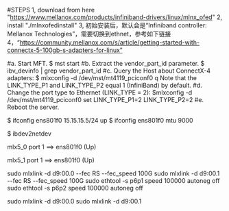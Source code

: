 
#STEPS
1, download from here "https://www.mellanox.com/products/infiniband-drivers/linux/mlnx_ofed"
2, install "./mlnxofedinstall"
3, 初始安装后，默认会是“Infiniband controller: Mellanox Technologies”，需要切换到ethnet，参考如下链接
4，“https://community.mellanox.com/s/article/getting-started-with-connectx-5-100gb-s-adapters-for-linux”


#a. Start MFT.
$ mst start
#b. Extract the vendor_part_id parameter.
$ ibv_devinfo | grep vendor_part_id
#c. Query the Host about ConnectX-4 adapters:
$ mlxconfig -d /dev/mst/mt4119_pciconf0 q
Note that the LINK_TYPE_P1 and LINK_TYPE_P2 equal 1 (InfiniBand) by default.
#d. Change the port type to Ethernet (LINK_TYPE = 2):
$mlxconfig -d /dev/mst/mt4119_pciconf0 set LINK_TYPE_P1=2 LINK_TYPE_P2=2
#e. Reboot the server.


$ ifconfig ens801f0 15.15.15.5/24 up
$ ifconfig ens801f0 mtu 9000

$ ibdev2netdev

mlx5_0 port 1 ==> ens801f0 (Up)

mlx5_1 port 1 ==> ens801f0 (Up)


sudo mlxlink -d d9:00.0 --fec RS --fec_speed 100G
sudo mlxlink -d d9:00.1 --fec RS --fec_speed 100G
sudo ethtool -s p6p1 speed 100000 autoneg off
sudo ethtool -s p6p2 speed 100000 autoneg off

sudo mlxlink -d d9:00.0
sudo mlxlink -d d9:00.1

